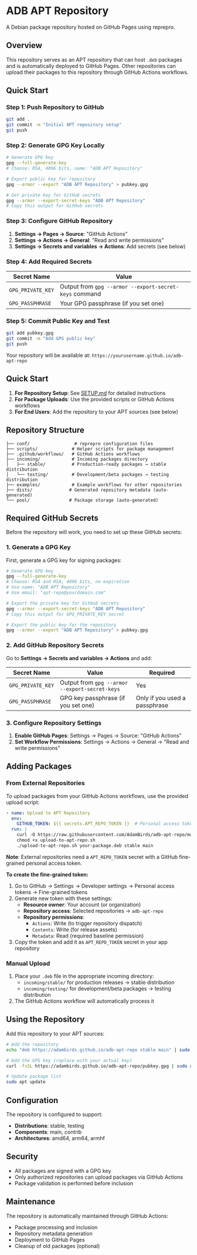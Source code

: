# ADB APT Repository

A Debian package repository hosted on GitHub Pages using reprepro.

## Overview

This repository serves as an APT repository that can host `.deb` packages and is automatically deployed to GitHub Pages. Other repositories can upload their packages to this repository through GitHub Actions workflows.

## Quick Start

### Step 1: Push Repository to GitHub
```bash
git add .
git commit -m "Initial APT repository setup"
git push
```

### Step 2: Generate GPG Key Locally
```bash
# Generate GPG key
gpg --full-generate-key
# Choose: RSA, 4096 bits, name: "ADB APT Repository"

# Export public key for repository
gpg --armor --export "ADB APT Repository" > pubkey.gpg

# Get private key for GitHub secrets
gpg --armor --export-secret-keys "ADB APT Repository"
# Copy this output for GitHub secrets
```

### Step 3: Configure GitHub Repository
1. **Settings → Pages → Source**: "GitHub Actions"
2. **Settings → Actions → General**: "Read and write permissions"  
3. **Settings → Secrets and variables → Actions**: Add secrets (see below)

### Step 4: Add Required Secrets
| Secret Name | Value |
|-------------|--------|
| `GPG_PRIVATE_KEY` | Output from `gpg --armor --export-secret-keys` command |
| `GPG_PASSPHRASE` | Your GPG passphrase (if you set one) |

### Step 5: Commit Public Key and Test
```bash
git add pubkey.gpg
git commit -m "Add GPG public key"
git push
```

Your repository will be available at: `https://yourusername.github.io/adb-apt-repo`

## Quick Start

1. **For Repository Setup**: See [SETUP.md](SETUP.md) for detailed instructions
2. **For Package Uploads**: Use the provided scripts or GitHub Actions workflows
3. **For End Users**: Add the repository to your APT sources (see below)

## Repository Structure

```
├── conf/                 # reprepro configuration files
├── scripts/             # Helper scripts for package management
├── .github/workflows/   # GitHub Actions workflows
├── incoming/            # Incoming packages directory
│   ├── stable/          # Production-ready packages → stable distribution
│   └── testing/         # Development/beta packages → testing distribution
├── examples/            # Example workflows for other repositories
├── dists/              # Generated repository metadata (auto-generated)
└── pool/               # Package storage (auto-generated)
```

## Required GitHub Secrets

Before the repository will work, you need to set up these GitHub secrets:

### 1. Generate a GPG Key

First, generate a GPG key for signing packages:

```bash
# Generate GPG key
gpg --full-generate-key
# Choose: RSA and RSA, 4096 bits, no expiration
# Use name: "ADB APT Repository"
# Use email: "apt-repo@yourdomain.com"

# Export the private key for GitHub secrets
gpg --armor --export-secret-keys "ADB APT Repository"
# Copy this output for GPG_PRIVATE_KEY secret

# Export the public key for the repository
gpg --armor --export "ADB APT Repository" > pubkey.gpg
```

### 2. Add GitHub Repository Secrets

Go to **Settings → Secrets and variables → Actions** and add:

| Secret Name | Value | Required |
|-------------|-------|----------|
| `GPG_PRIVATE_KEY` | Output from `gpg --armor --export-secret-keys` | Yes |
| `GPG_PASSPHRASE` | GPG key passphrase (if you set one) | Only if you used a passphrase |

### 3. Configure Repository Settings

1. **Enable GitHub Pages**: Settings → Pages → Source: "GitHub Actions"
2. **Set Workflow Permissions**: Settings → Actions → General → "Read and write permissions"

## Adding Packages

### From External Repositories

To upload packages from your GitHub Actions workflows, use the provided upload script:

```yaml
- name: Upload to APT Repository
  env:
    GITHUB_TOKEN: ${{ secrets.APT_REPO_TOKEN }}  # Personal access token
  run: |
    curl -O https://raw.githubusercontent.com/AdamBirds/adb-apt-repo/main/scripts/upload-to-apt-repo.sh
    chmod +x upload-to-apt-repo.sh
    ./upload-to-apt-repo.sh your-package.deb stable main
```

**Note**: External repositories need a `APT_REPO_TOKEN` secret with a GitHub fine-grained personal access token.

**To create the fine-grained token:**
1. Go to GitHub → Settings → Developer settings → Personal access tokens → Fine-grained tokens
2. Generate new token with these settings:
   - **Resource owner**: Your account (or organization)
   - **Repository access**: Selected repositories → `adb-apt-repo`
   - **Repository permissions**:
     - `Actions`: Write (to trigger repository dispatch)
     - `Contents`: Write (for release assets)
     - `Metadata`: Read (required baseline permission)
3. Copy the token and add it as `APT_REPO_TOKEN` secret in your app repository

### Manual Upload

1. Place your `.deb` file in the appropriate incoming directory:
   - `incoming/stable/` for production releases → stable distribution
   - `incoming/testing/` for development/beta packages → testing distribution
2. The GitHub Actions workflow will automatically process it

## Using the Repository

Add this repository to your APT sources:

```bash
# Add the repository
echo "deb https://adambirds.github.io/adb-apt-repo stable main" | sudo tee /etc/apt/sources.list.d/adb-apt-repo.list

# Add the GPG key (replace with your actual key)
curl -fsSL https://adambirds.github.io/adb-apt-repo/pubkey.gpg | sudo apt-key add -

# Update package list
sudo apt update
```

## Configuration

The repository is configured to support:
- **Distributions**: stable, testing
- **Components**: main, contrib
- **Architectures**: amd64, arm64, armhf

## Security

- All packages are signed with a GPG key
- Only authorized repositories can upload packages via GitHub Actions
- Package validation is performed before inclusion

## Maintenance

The repository is automatically maintained through GitHub Actions:
- Package processing and inclusion
- Repository metadata generation
- Deployment to GitHub Pages
- Cleanup of old packages (optional)
